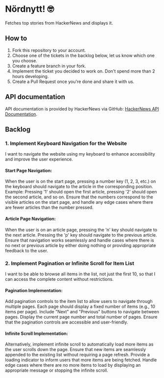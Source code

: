 # Nördnytt! 🤓

Fetches top stories from HackerNews and displays it.

## How to
1. Fork this repository to your account.
2. Choose one of the tickets in the backlog below, let us know which one you choose.
3. Create a feature branch in your fork.
4. Implement the ticket you decided to work on. Don't spend more than 2 hours developing.
5. Create a Pull Request once you're done and share it with us.

## API documentation
API documentation is provided by HackerNews via GitHub: [HackerNews API Documentation](https://github.com/HackerNews/API).

## Backlog
### 1. Implement Keyboard Navigation for the Website
I want to navigate the website using my keyboard to enhance accessibility and improve the user experience.

#### Start Page Navigation:
When the user is on the start page, pressing a number key (1, 2, 3, etc.) on the keyboard should navigate to the article in the corresponding position.
Example: Pressing '1' should open the first article, pressing '2' should open the second article, and so on.
Ensure that the numbers correspond to the visible articles on the start page, and handle any edge cases where there are fewer articles than the number pressed.

#### Article Page Navigation:
When the user is on an article page, pressing the 'n' key should navigate to the next article.
Pressing the 'p' key should navigate to the previous article.
Ensure that navigation works seamlessly and handle cases where there is no next or previous article by either doing nothing or providing appropriate feedback to the user.


### 2. Implement Pagination or Infinite Scroll for Item List
I want to be able to browse all items in the list, not just the first 10, so that I can access the complete content without restrictions.

#### Pagination Implementation:
Add pagination controls to the item list to allow users to navigate through multiple pages.
Each page should display a fixed number of items (e.g., 10 items per page).
Include "Next" and "Previous" buttons to navigate between pages.
Display the current page number and total number of pages.
Ensure that the pagination controls are accessible and user-friendly.

#### Infinite Scroll Implementation:
Alternatively, implement infinite scroll to automatically load more items as the user scrolls down the page.
Ensure that new items are seamlessly appended to the existing list without requiring a page refresh.
Provide a loading indicator to inform users that more items are being fetched.
Handle edge cases where there are no more items to load by displaying an appropriate message or stopping the infinite scroll.